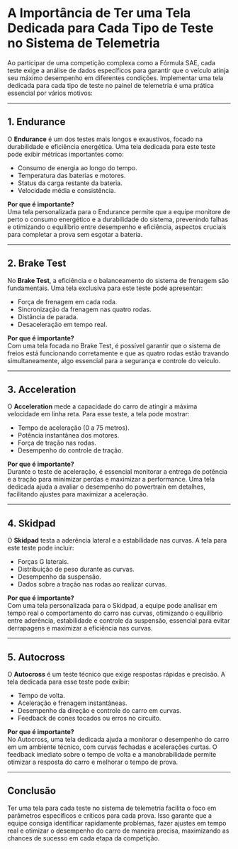 # A Importância de Ter uma Tela Dedicada para Cada Tipo de Teste no Sistema de Telemetria

Ao participar de uma competição complexa como a Fórmula SAE, cada teste exige a análise de dados específicos para garantir que o veículo atinja seu máximo desempenho em diferentes condições. Implementar uma tela dedicada para cada tipo de teste no painel de telemetria é uma prática essencial por vários motivos:

---

## 1. Endurance
O **Endurance** é um dos testes mais longos e exaustivos, focado na durabilidade e eficiência energética. Uma tela dedicada para este teste pode exibir métricas importantes como:
- Consumo de energia ao longo do tempo.
- Temperatura das baterias e motores.
- Status da carga restante da bateria.
- Velocidade média e consistência.

**Por que é importante?**  
Uma tela personalizada para o Endurance permite que a equipe monitore de perto o consumo energético e a durabilidade do sistema, prevenindo falhas e otimizando o equilíbrio entre desempenho e eficiência, aspectos cruciais para completar a prova sem esgotar a bateria.

---

## 2. Brake Test
No **Brake Test**, a eficiência e o balanceamento do sistema de frenagem são fundamentais. Uma tela exclusiva para este teste pode apresentar:
- Força de frenagem em cada roda.
- Sincronização da frenagem nas quatro rodas.
- Distância de parada.
- Desaceleração em tempo real.

**Por que é importante?**  
Com uma tela focada no Brake Test, é possível garantir que o sistema de freios está funcionando corretamente e que as quatro rodas estão travando simultaneamente, algo essencial para a segurança e controle do veículo.

---

## 3. Acceleration
O **Acceleration** mede a capacidade do carro de atingir a máxima velocidade em linha reta. Para esse teste, a tela pode mostrar:
- Tempo de aceleração (0 a 75 metros).
- Potência instantânea dos motores.
- Força de tração nas rodas.
- Desempenho do controle de tração.

**Por que é importante?**  
Durante o teste de aceleração, é essencial monitorar a entrega de potência e a tração para minimizar perdas e maximizar a performance. Uma tela dedicada ajuda a avaliar o desempenho do powertrain em detalhes, facilitando ajustes para maximizar a aceleração.

---

## 4. Skidpad
O **Skidpad** testa a aderência lateral e a estabilidade nas curvas. A tela para este teste pode incluir:
- Forças G laterais.
- Distribuição de peso durante as curvas.
- Desempenho da suspensão.
- Dados sobre a tração nas rodas ao realizar curvas.

**Por que é importante?**  
Com uma tela personalizada para o Skidpad, a equipe pode analisar em tempo real o comportamento do carro nas curvas, otimizando o equilíbrio entre aderência, estabilidade e controle da suspensão, essencial para evitar derrapagens e maximizar a eficiência nas curvas.

---

## 5. Autocross
O **Autocross** é um teste técnico que exige respostas rápidas e precisão. A tela dedicada para esse teste pode exibir:
- Tempo de volta.
- Aceleração e frenagem instantâneas.
- Desempenho da direção e controle do carro em curvas.
- Feedback de cones tocados ou erros no circuito.

**Por que é importante?**  
No Autocross, uma tela dedicada ajuda a monitorar o desempenho do carro em um ambiente técnico, com curvas fechadas e acelerações curtas. O feedback imediato sobre o tempo de volta e a manobrabilidade permite otimizar a resposta do carro e melhorar o tempo de prova.

---

## Conclusão
Ter uma tela para cada teste no sistema de telemetria facilita o foco em parâmetros específicos e críticos para cada prova. Isso garante que a equipe consiga identificar rapidamente problemas, fazer ajustes em tempo real e otimizar o desempenho do carro de maneira precisa, maximizando as chances de sucesso em cada etapa da competição.
